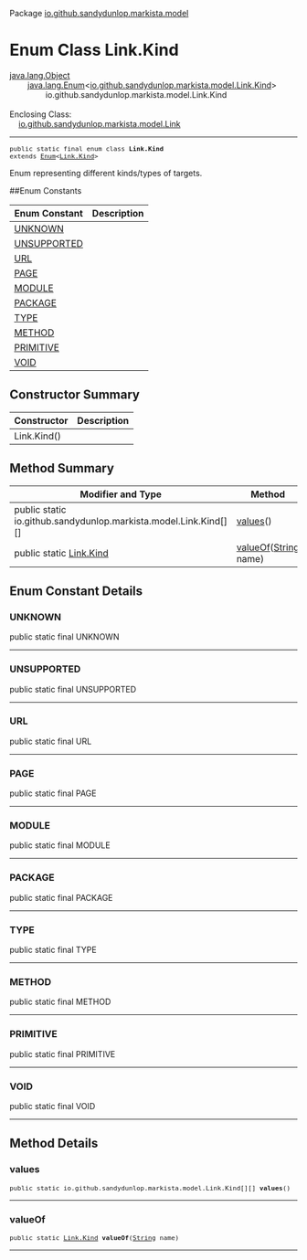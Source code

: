 Package [io.github.sandydunlop.markista.model](index.md)

# Enum Class Link.Kind
[java.lang.Object](https://docs.oracle.com/en/java/javase/24/docs/api/java.base/java/lang/Object.html)<br/>
        [java.lang.Enum](https://docs.oracle.com/en/java/javase/24/docs/api/java.base/java/lang/Enum.html)<[io.github.sandydunlop.markista.model.Link.Kind](Link.Kind.md)><br/>
                io.github.sandydunlop.markista.model.Link.Kind<br/>
<br/>
Enclosing Class:<br/>
    [io.github.sandydunlop.markista.model.Link](Link.md)


----

<span style="font-family: monospace; font-size: 80%;">public static final enum class __Link.Kind__<br/>extends [Enum](https://docs.oracle.com/en/java/javase/24/docs/api/java.base/java/lang/Enum.html)<[Link.Kind](Link.Kind.md)>
</span>

Enum representing different kinds/types of targets.


##Enum Constants

| Enum Constant               | Description |
|-----------------------------|-------------|
| [UNKNOWN](#unknown)         |             |
| [UNSUPPORTED](#unsupported) |             |
| [URL](#url)                 |             |
| [PAGE](#page)               |             |
| [MODULE](#module)           |             |
| [PACKAGE](#package)         |             |
| [TYPE](#type)               |             |
| [METHOD](#method)           |             |
| [PRIMITIVE](#primitive)     |             |
| [VOID](#void)               |             |



## Constructor Summary

| Constructor | Description |
|-------------|-------------|
| Link.Kind() |             |



## Method Summary

| Modifier and Type                                                | Method                                                                                                                 | Description |
|------------------------------------------------------------------|------------------------------------------------------------------------------------------------------------------------|-------------|
| public static io.github.sandydunlop.markista.model.Link.Kind[][] | [values](#values)()                                                                                                    |             |
| public static [Link.Kind](Link.Kind.md)                          | [valueOf](#valueof)([String](https://docs.oracle.com/en/java/javase/24/docs/api/java.base/java/lang/String.html) name) |             |



## Enum Constant Details

### UNKNOWN

public static final  UNKNOWN




---

### UNSUPPORTED

public static final  UNSUPPORTED




---

### URL

public static final  URL




---

### PAGE

public static final  PAGE




---

### MODULE

public static final  MODULE




---

### PACKAGE

public static final  PACKAGE




---

### TYPE

public static final  TYPE




---

### METHOD

public static final  METHOD




---

### PRIMITIVE

public static final  PRIMITIVE




---

### VOID

public static final  VOID




---


## Method Details

### values

<span style="font-family: monospace; font-size: 80%;">public static io.github.sandydunlop.markista.model.Link.Kind[][] __values__()</span>




---

### valueOf

<span style="font-family: monospace; font-size: 80%;">public static [Link.Kind](Link.Kind.md) __valueOf__([String](https://docs.oracle.com/en/java/javase/24/docs/api/java.base/java/lang/String.html) name)</span>




---


